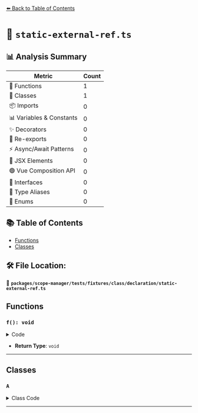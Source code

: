 [⬅️ Back to Table of Contents](../../../../../../index.md)

# 📄 `static-external-ref.ts`

## 📊 Analysis Summary

| Metric | Count |
|--------|-------|
| 🔧 Functions | 1 |
| 🧱 Classes | 1 |
| 📦 Imports | 0 |
| 📊 Variables & Constants | 0 |
| ✨ Decorators | 0 |
| 🔄 Re-exports | 0 |
| ⚡ Async/Await Patterns | 0 |
| 💠 JSX Elements | 0 |
| 🟢 Vue Composition API | 0 |
| 📐 Interfaces | 0 |
| 📑 Type Aliases | 0 |
| 🎯 Enums | 0 |

## 📚 Table of Contents

- [Functions](#functions)
- [Classes](#classes)

## 🛠️ File Location:
📂 **`packages/scope-manager/tests/fixtures/class/declaration/static-external-ref.ts`**

## Functions

### `f(): void`

<details><summary>Code</summary>

```ts
function f() {}
```
</details>

- **Return Type**: `void`

---

## Classes

### `A`

<details><summary>Class Code</summary>

```ts
class A {
  static {
    f();
  }
}
```
</details>


---
